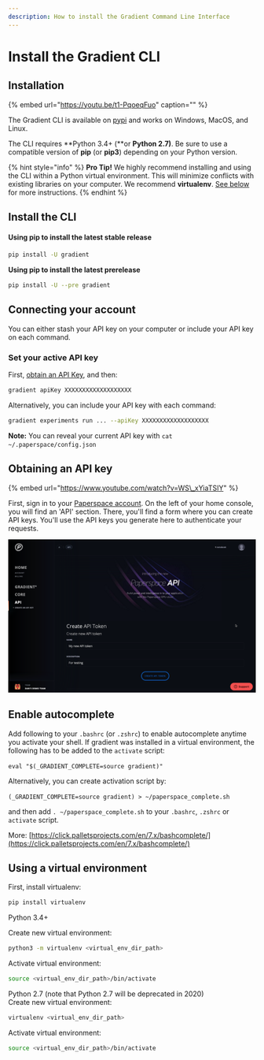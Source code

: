 ```yaml
---
description: How to install the Gradient Command Line Interface
---
```


# Install the Gradient CLI

## Installation

{% embed url="https://youtu.be/t1-PqoeqFuo" caption="" %}

The Gradient CLI is available on [pypi](https://pypi.org/project/gradient/) and works on Windows, MacOS, and Linux.

The CLI requires **Python 3.4+ \(**or **Python 2.7\)**. Be sure to use a compatible version of **pip** \(or **pip3**\) depending on your Python version.

{% hint style="info" %}
**Pro Tip!** We highly recommend installing and using the CLI within a Python virtual environment. This will minimize conflicts with existing libraries on your computer. We recommend **virtualenv**. [See below](install-the-cli.md#using-a-virtual-environment) for more instructions.
{% endhint %}

## Install the CLI

#### **Using pip to install the latest stable release**

```bash
pip install -U gradient
```

**Using pip to install the latest prerelease**

```bash
pip install -U --pre gradient
```

## Connecting your account

You can either stash your API key on your computer or include your API key on each command.

### Set your active API key

First, [obtain an API Key](install-the-cli.md#obtaining-an-api-key), and then:

```bash
gradient apiKey XXXXXXXXXXXXXXXXXXX
```

Alternatively, you can include your API key with each command:

```bash
gradient experiments run ... --apiKey XXXXXXXXXXXXXXXXXXX
```

**Note:** You can reveal your current API key with `cat ~/.paperspace/config.json`

## Obtaining an API key

{% embed url="https://www.youtube.com/watch?v=WS\_xYiaTSIY" %}

First, sign in to your [Paperspace account](https://www.paperspace.com/account/login). On the left of your home console, you will find an 'API' section. There, you'll find a form where you can create API keys. You'll use the API keys you generate here to authenticate your requests.

![API keys section of the console \(https://www.paperspace.com/console/account/api\)](../.gitbook/assets/image%20%2831%29.png)

## Enable autocomplete

Add following to your `.bashrc` \(or `.zshrc`\) to enable autocomplete anytime you activate your shell. If gradient was installed in a virtual environment, the following has to be added to the `activate` script:

`eval "$(_GRADIENT_COMPLETE=source gradient)"`

Alternatively, you can create activation script by:

`(_GRADIENT_COMPLETE=source gradient) > ~/paperspace_complete.sh`

and then add `. ~/paperspace_complete.sh` to your `.bashrc`, `.zshrc` or `activate` script.

More: [https://click.palletsprojects.com/en/7.x/bashcomplete/](https://click.palletsprojects.com/en/7.x/bashcomplete/)

## Using a virtual environment

First, install virtualenv:

```bash
pip install virtualenv
```

Python 3.4+

Create new virtual environment:

```bash
python3 -m virtualenv <virtual_env_dir_path>
```

Activate virtual environment:

```bash
source <virtual_env_dir_path>/bin/activate
```

Python 2.7 \(note that Python 2.7 will be deprecated in 2020\)  
Create new virtual environment:

```bash
virtualenv <virtual_env_dir_path>
```

Activate virtual environment:

```bash
source <virtual_env_dir_path>/bin/activate
```

